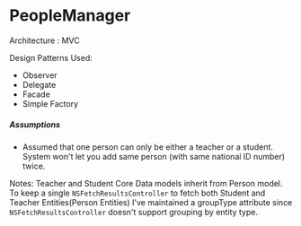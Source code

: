 # PeopleManager

Architecture : MVC

Design Patterns Used:
- Observer
- Delegate
- Facade
- Simple Factory

##### Assumptions

  - Assumed that one person can only be either a teacher or a student. System won't let you add same person (with same national ID number) twice.

 Notes:
Teacher and Student Core Data models inherit from Person model. To keep a single `NSFetchResultsController` to fetch both Student and Teacher Entities(Person Entities) I've maintained a groupType attribute since `NSFetchResultsController` doesn't support grouping by entity type.


